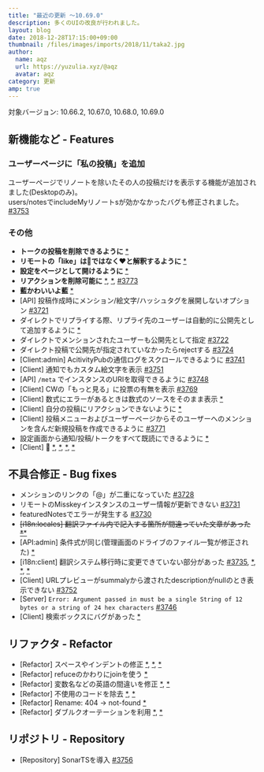 ```yaml
---
title: "最近の更新 ～10.69.0"
description: 多くのUIの改良が行われました。
layout: blog
date: 2018-12-28T17:15:00+09:00
thumbnail: /files/images/imports/2018/11/taka2.jpg
author:
  name: aqz
  url: https://yuzulia.xyz/@aqz
  avatar: aqz
category: 更新
amp: true
---
```

対象バージョン: 10.66.2, 10.67.0, 10.68.0, 10.69.0

## 新機能など - Features

### ユーザーページに「私の投稿」を追加
ユーザーページでリノートを除いたその人の投稿だけを表示する機能が追加されました(Desktopのみ)。  
users/notesでincludeMyリノートsが効かなかったバグも修正されました。    
[#3753](https://github.com/syuilo/misskey/pull/3753)

### その他
- **トークの投稿を削除できるように** [*](https://github.com/syuilo/misskey/commit/21f8dbf2deb0d766496c3503f036d07705da4238)
- **リモートの「like」は🍮ではなく❤と解釈するように** [*](https://github.com/syuilo/misskey/commit/bfc458e93522150aa7d9254a218946da62a70c0a)
- **設定をページとして開けるように** [*](https://github.com/syuilo/misskey/commit/140453989559a4f1f9e8b73759335926a67a0f76)
- **リアクションを削除可能に** [*](https://github.com/syuilo/misskey/commit/9b746f3eb5fcefd1ce75f0b9d10e800c240bfc86), [*](https://github.com/syuilo/misskey/commit/8573e258f8791e49f532631c19cbec160db38776), [#3773](https://github.com/syuilo/misskey/pull/3773)
- **藍かわいいよ藍** [*](https://github.com/syuilo/misskey/commit/8c762e7b8e47a5c08805cefb09c483909117c03c)
- [API] 投稿作成時にメンション/絵文字/ハッシュタグを展開しないオプション [#3721](https://github.com/syuilo/misskey/pull/3721)
- ダイレクトでリプライする際、リプライ先のユーザーは自動的に公開先として追加するように [*](https://github.com/syuilo/misskey/pull/3723)
- ダイレクトでメンションされたユーザーも公開先として指定 [#3722](https://github.com/syuilo/misskey/pull/3722)
- ダイレクト投稿で公開先が指定されていなかったらrejectする [#3724](https://github.com/syuilo/misskey/pull/3724)
- [Client:admin] AcitivityPubの通信ログをスクロールできるように [#3741](https://github.com/syuilo/misskey/pull/3741)
- [Client] 通知でもカスタム絵文字を表示 [#3751](https://github.com/syuilo/misskey/pull/3751)
- [API] `/meta` でインスタンスのURIを取得できるように [#3748](https://github.com/syuilo/misskey/pull/3748)
- [Client] CWの「もっと見る」に投票の有無を表示 [#3769](https://github.com/syuilo/misskey/pull/3769)
- [Client] 数式にエラーがあるときは数式のソースをそのまま表示 [*](https://github.com/syuilo/misskey/commit/98fd6de5a1734e291eea3975f43396014c01a0f7)
- [Client] 自分の投稿にリアクションできないように [*](https://github.com/syuilo/misskey/commit/6943c7d2d81625f479c3f8ea9955b5cedc72f786)
- [Client] 投稿メニューおよびユーザーページからそのユーザーへのメンションを含んだ新規投稿を作成できるように [#3771](https://github.com/syuilo/misskey/pull/3771)
- 設定画面から通知/投稿/トークをすべて既読にできるように [*](https://github.com/syuilo/misskey/commit/cce3e526427af324119203f5b570cfa0caa28a45)
- [Client] 🎨 [*](https://github.com/syuilo/misskey/commit/b162471d3efe1257ba60cbe38a1979b063c34180), [*](https://github.com/syuilo/misskey/commit/81f39b3b36907444f50965d6c2ba3ccce20b746b), [*](https://github.com/syuilo/misskey/commit/f0dafa04a538e446d7a4cfa41d926fbe212d42d2), [*](https://github.com/syuilo/misskey/commit/b498072f9dba683fcc15629e348797e39abdda23)

## 不具合修正 - Bug fixes
- メンションのリンクの「@」が二重になっていた [#3728](https://github.com/syuilo/misskey/pull/3728)
- リモートのMisskeyインスタンスのユーザー情報が更新できない [#3731](https://github.com/syuilo/misskey/pull/3731)
- featuredNotesでエラーが発生する [#3730](https://github.com/syuilo/misskey/pull/3730)
- ~~[i18n:locales] 翻訳ファイル内で記入する箇所が間違っていた文章があった [*](https://github.com/syuilo/misskey/pull/3734)~~[*](https://github.com/syuilo/misskey/commit/10d3b81251d526c4b7b027db1ec2b0a61ebf2145)
- [API:admin] 条件式が同じ(管理画面のドライブのファイル一覧が修正された) [*](https://github.com/syuilo/misskey/commit/b6a028a8ed829531cb90d9f1461b4d10317e6067)
- [i18n:client] 翻訳システム移行時に変更できていない部分があった [#3735](https://github.com/syuilo/misskey/pull/3735), [*](https://github.com/syuilo/misskey/commit/09c57e6d03300b614e2f2dbe0c76406188bfdddc), [*](https://github.com/syuilo/misskey/commit/c8b45f4f42a451bc44dc17e37cc31146f5de458a), [*](https://github.com/syuilo/misskey/commit/cb9960b0ac142c17f68d6eaeb2df432d0515208e)
- [Client] URLプレビューがsummalyから渡されたdescriptionがnullのとき表示できない [#3752](https://github.com/syuilo/misskey/pull/3752)
- [Server] `Error: Argument passed in must be a single String of 12 bytes or a string of 24 hex characters`  [#3746](https://github.com/syuilo/misskey/pull/3746)
- [Client] 検索ボックスにバグがあった [*](https://github.com/syuilo/misskey/commit/2f901da58c8974ecbbabd637aef1662941976658)

## リファクタ - Refactor
- [Refactor] スペースやインデントの修正 [*](https://github.com/syuilo/misskey/commit/7d6aac3431a9a370a505972ecfa35c39b1e8e8d3), [*](https://github.com/syuilo/misskey/commit/874b8fc3c284719ca3eb4aae46a5389780fe8896), [*](9b746f3eb5fcefd1ce75f0b9d10e800c240bfc86)
- [Refactor] refuceのかわりにjoinを使う [*](https://github.com/syuilo/misskey/commit/0938ea3964013ec984118e96c7b126cf9db900a5)
- [Refactor] 変数名などの英語の間違いを修正 [*](https://github.com/syuilo/misskey/commit/89ac15b4de53770df661ef494b2c56220ff69b1a), [*](https://github.com/syuilo/misskey/commit/fa03c172f211f84dd9747fcf312ec41a92d1102b)
- [Refactor] 不使用のコードを除去 [*](https://github.com/syuilo/misskey/commit/0f204eebe126892e623fb68a59f715fcce5b2129), [*](https://github.com/syuilo/misskey/commit/6b30e371a2822187e6a7e74dc77ba852944e5322)
- [Refactor] Rename: 404 -> not-found [*](https://github.com/syuilo/misskey/commit/cb8663873dcb9f6e4897227f024dba0f41240373)
- [Refactor] ダブルクオーテーションを利用 [*](https://github.com/syuilo/misskey/commit/0f5c737c1ad99286b6cea449c4f098a7b91a33cd), [*](https://github.com/syuilo/misskey/commit/19f327701dbf89a0f18648a57096f1da9da357f7)

## リポジトリ - Repository
- [Repository] SonarTSを導入 [#3756](https://github.com/syuilo/misskey/pull/3756)